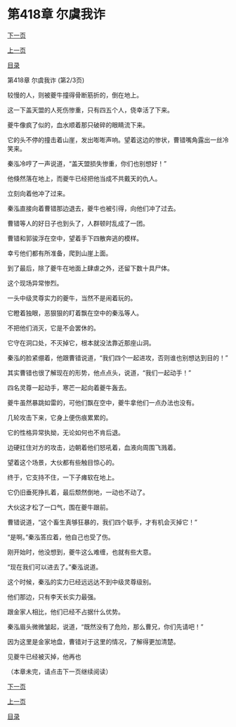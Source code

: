 <h1>第418章   尔虞我诈</h1>
            <div><p><a href="./1253_%E7%AC%AC418%E7%AB%A0_%E5%B0%94%E8%99%9E%E6%88%91%E8%AF%88.md">下一页</a></p><p><a href="./1251_%E7%AC%AC418%E7%AB%A0_%E5%B0%94%E8%99%9E%E6%88%91%E8%AF%88.md">上一页</a></p><p><a href="../">目录</a></p></div>
            <div><p>第418章   尔虞我诈 (第2/3页)</p><p>较慢的人，则被夔牛撞得骨断筋折的，倒在地上。</p><p>这一下盖天盟的人死伤惨重，只有四五个人，侥幸活了下来。</p><p>夔牛像疯了似的，血水顺着那只破碎的眼睛流下来。</p><p>它的头不停的撞击着山崖，发出嘭嘭声响。望着这边的惨状，曹错嘴角露出一丝冷笑来。</p><p>秦泓冷哼了一声说道，“盖天盟损失惨重，你们也别想好！”</p><p>他倏然落在地上，而夔牛已经把他当成不共戴天的仇人。</p><p>立刻向着他冲了过来。</p><p>秦泓直接向着曹错那边退去，夔牛也被引得，向他们冲了过去。</p><p>曹错等人的好日子也到头了，人群顿时乱成了一团。</p><p>曹错和郭骏浮在空中，望着手下四散奔逃的模样。</p><p>幸亏他们都有所准备，爬到山崖上面。</p><p>到了最后，除了夔牛在地面上肆虐之外，还留下数十具尸体。</p><p>这个现场异常惨烈。</p><p>一头中级灵尊实力的夔牛，当然不是闹着玩的。</p><p>它瞪着独眼，恶狠狠的盯着飘在空中的秦泓等人。</p><p>不把他们消灭，它是不会罢休的。</p><p>它守在洞口处，不灭掉它，根本就没法靠近那座山洞。</p><p>秦泓的脸紧绷着，他跟曹错说道，“我们四个一起进攻，否则谁也别想达到目的！”</p><p>其实曹错也很了解现在的形势，他点点头，说道，“我们一起动手！”</p><p>四名灵尊一起动手，寒芒一起向着夔牛轰去。</p><p>夔牛虽然暴跳如雷的，可他们飘在空中，夔牛拿他们一点办法也没有。</p><p>几轮攻击下来，它身上便伤痕累累的。</p><p>它的性格异常执拗，无论如何也不肯后退。</p><p>边硬扛住对方的攻击，边朝着他们怒吼着，血液向周围飞溅着。</p><p>望着这个场景，大伙都有些触目惊心的。</p><p>终于，它支持不住，一下子瘫软在地上。</p><p>它仍旧垂死挣扎着，最后颓然倒地，一动也不动了。</p><p>大伙这才松了一口气，围在夔牛跟前。</p><p>曹错说道，“这个畜生真够狂暴的，我们四个联手，才有机会灭掉它！”</p><p>“是啊。”秦泓答应着，他自己也受了伤。</p><p>刚开始时，他没想到，夔牛这么难缠，也就有些大意。</p><p>“现在我们可以进去了。”秦泓说道。</p><p>这个时候，秦泓的实力已经远远达不到中级灵尊级别。</p><p>他们那边，只有李天长实力最强。</p><p>跟金家人相比，他们已经不占据什么优势。</p><p>秦泓眉头微微皱起，说道，“既然没有了危险，那么曹兄，你们先请吧！”</p><p>因为这里是金家地盘，曹错对于这里的情况，了解得更加清楚。</p><p>见夔牛已经被灭掉，他再也</p><p>（本章未完，请点击下一页继续阅读）</p></div>
            <div><p><a href="./1253_%E7%AC%AC418%E7%AB%A0_%E5%B0%94%E8%99%9E%E6%88%91%E8%AF%88.md">下一页</a></p><p><a href="./1251_%E7%AC%AC418%E7%AB%A0_%E5%B0%94%E8%99%9E%E6%88%91%E8%AF%88.md">上一页</a></p><p><a href="../">目录</a></p></div>